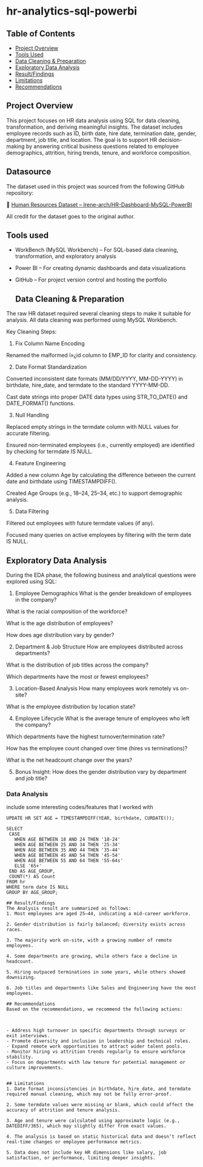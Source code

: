 # hr-analytics-sql-powerbi

## Table of Contents
- [Project Overview](#project-overview)
- [Tools Used](#tools-used)
-   [Data Cleaning & Preparation](#data-cleaning--preparation)
- [Exploratory Data Analysis](#exploratory-data-analysis)
 - [Result/Findings](#resultfindings)
-   [Limitations](#limitations)
 -  [Recommendations](#recommendations)


## Project Overview

This project focuses on HR data analysis using SQL for data cleaning, transformation, and deriving meaningful insights. The dataset includes employee records such as ID, birth date, hire date, termination date, gender, department, job title, and location.
The goal is to support HR decision-making by answering critical business questions related to employee demographics, attrition, hiring trends, tenure, and workforce composition.

## Datasource

The dataset used in this project was sourced from the following GitHub repository:

🔗 [Human Resources Dataset – Irene-arch/HR-Dashboard-MySQL-PowerBI](https://github.com/Irene-arch/HR-Dashboard-MySQL-PowerBI/blob/main/Human%20Resources.csv)

All credit for the dataset goes to the original author.

## Tools used

- WorkBench (MySQL Workbench) – For SQL-based data cleaning, transformation, and exploratory analysis
- Power BI – For creating dynamic dashboards and data visualizations
- GitHub – For project version control and hosting the portfolio
  
  ## Data Cleaning & Preparation
The raw HR dataset required several cleaning steps to make it suitable for analysis. All data cleaning was performed using MySQL Workbench.

 Key Cleaning Steps:
1. Fix Column Name Encoding

Renamed the malformed ï»¿id column to EMP_ID for clarity and consistency.

2. Date Format Standardization

Converted inconsistent date formats (MM/DD/YYYY, MM-DD-YYYY) in birthdate, hire_date, and termdate to the standard YYYY-MM-DD.

Cast date strings into proper DATE data types using STR_TO_DATE() and DATE_FORMAT() functions.

3. Null Handling

Replaced empty strings in the termdate column with NULL values for accurate filtering.

Ensured non-terminated employees (i.e., currently employed) are identified by checking for termdate IS NULL.

4. Feature Engineering

Added a new column Age by calculating the difference between the current date and birthdate using TIMESTAMPDIFF().

Created Age Groups (e.g., 18–24, 25–34, etc.) to support demographic analysis.

5. Data Filtering

Filtered out employees with future termdate values (if any).

Focused many queries on active employees by filtering with the term date IS NULL.

## Exploratory Data Analysis

During the EDA phase, the following business and analytical questions were explored using SQL:

1. Employee Demographics
What is the gender breakdown of employees in the company?

What is the racial composition of the workforce?

What is the age distribution of employees?

How does age distribution vary by gender?

2. Department & Job Structure
How are employees distributed across departments?

What is the distribution of job titles across the company?

Which departments have the most or fewest employees?

3. Location-Based Analysis
How many employees work remotely vs on-site?

What is the employee distribution by location state?

4. Employee Lifecycle
What is the average tenure of employees who left the company?

Which departments have the highest turnover/termination rate?

How has the employee count changed over time (hires vs terminations)?

What is the net headcount change over the years?

5. Bonus Insight:
How does the gender distribution vary by department and job title?

### Data Analysis
include some interesting codes/features that I worked with
 ```ALTER TABLE HR ADD COLUMN Age INT;
UPDATE HR SET AGE = TIMESTAMPDIFF(YEAR, birthdate, CURDATE());

SELECT
  CASE
    WHEN AGE BETWEEN 18 AND 24 THEN '18-24'
    WHEN AGE BETWEEN 25 AND 34 THEN '25-34'
    WHEN AGE BETWEEN 35 AND 44 THEN '35-44'
    WHEN AGE BETWEEN 45 AND 54 THEN '45-54'
    WHEN AGE BETWEEN 55 AND 64 THEN '55-64s'
    ELSE '65+'
  END AS AGE_GROUP,
  COUNT(*) AS Count
FROM hr
WHERE term date IS NULL
GROUP BY AGE_GROUP;

## Result/Findings
The Analysis result are summarized as follows:
1. Most employees are aged 25–44, indicating a mid-career workforce.

2. Gender distribution is fairly balanced; diversity exists across races.

3. The majority work on-site, with a growing number of remote employees.

4. Some departments are growing, while others face a decline in headcount.

5. Hiring outpaced terminations in some years, while others showed downsizing.

6. Job titles and departments like Sales and Engineering have the most employees.

## Recommendations
Based on the recommendations, we recommend the following actions:



- Address high turnover in specific departments through surveys or exit interviews.  
- Promote diversity and inclusion in leadership and technical roles.  
- Expand remote work opportunities to attract wider talent pools.  
- Monitor hiring vs attrition trends regularly to ensure workforce stability.  
- Focus on departments with low tenure for potential management or culture improvements.


## Limitations
1. Date format inconsistencies in birthdate, hire_date, and termdate required manual cleaning, which may not be fully error-proof.

2. Some termdate values were missing or blank, which could affect the accuracy of attrition and tenure analysis.

3. Age and tenure were calculated using approximate logic (e.g., DATEDIFF/365), which may slightly differ from exact values.

4. The analysis is based on static historical data and doesn’t reflect real-time changes or employee performance metrics.

5. Data does not include key HR dimensions like salary, job satisfaction, or performance, limiting deeper insights.







